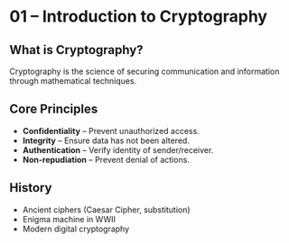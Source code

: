# 01 – Introduction to Cryptography

## What is Cryptography?
Cryptography is the science of securing communication and information through mathematical techniques.

## Core Principles
- **Confidentiality** – Prevent unauthorized access.
- **Integrity** – Ensure data has not been altered.
- **Authentication** – Verify identity of sender/receiver.
- **Non-repudiation** – Prevent denial of actions.

## History
- Ancient ciphers (Caesar Cipher, substitution)
- Enigma machine in WWII
- Modern digital cryptography
